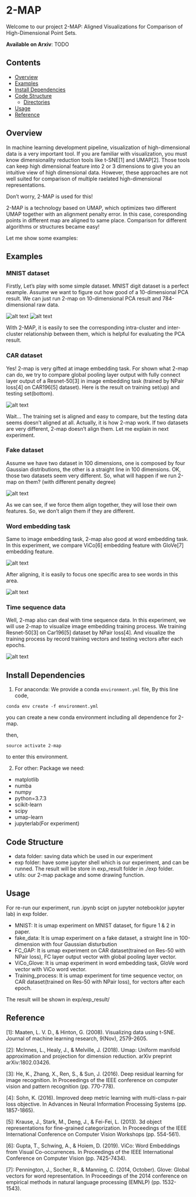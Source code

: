 # 2-MAP
Welcome to our project  2-MAP: Aligned Visualizations for Comparison of High-Dimensional Point Sets.

**Available on Arxiv**: TODO

## Contents
- [Overview](##overview)
- [Examples](##Examples)
- [Install Dependencies](##install-dependencies)
- [Code Structure](##code-structure)
    - [Directories](##directories)
- [Usage](##Usage)
- [Reference](##Reference)

## Overview
In machine learning development pipeline, visualization of high-dimensional data is a very important tool. If you are familiar with visualization, you must know dimensionality reduction tools like t-SNE[1] and UMAP[2]. Those tools can keep high dimensional feature into 2 or 3 dimensions to give you an intuitive view of high dimensional data. However, these approaches are not well suited for comparison of multiple raelated high-dimensional representations. 

Don’t worry, 2-MAP is used for this!

2-MAP is a technology based on UMAP, which optimizes two different UMAP together with an alignment penalty error. In this case, coresponding points in different map are aligned to same place. Comparison for different algorithms or structures became easy!

Let me show some examples:
## Examples
### MNIST dataset
Firstly, Let’s play with some simple dataset. MNIST digit dataset is a perfect example. Assume we want to figure out how good of a 10-dimensional PCA result. We can just run 2-map on 10-dimensional PCA result and 784-dimensional raw data. 

![alt text](img/MNIST_raw.jpg)
![alt text](https://raw.githubusercontent.com/GWUvision/2-MAP/master/img/MNIST_pca.jpg?token=AGEKS3BBOXQGSYXQKRWDB7S55Z6XA)

With 2-MAP, it is easily to see the corresponding intra-cluster and inter-cluster relationship between them, which is helpful for evaluating the PCA result.

### CAR dataset
Yes! 2-map is very gifted at image embedding task. For shown what 2-map can do, we try to compare global pooling layer output with fully connect layer output of a Resnet-50[3] in image embedding task (trained by NPair loss[4] on CAR196[5] dataset). Here is the result on training set(up) and testing set(bottom). 

![alt text](https://raw.githubusercontent.com/GWUvision/2-MAP/master/img/FC_GP.png?token=AGEKS3AP3O3MG7PNR4K7XMK55Z7AS)

Wait… The training set is aligned and easy to compare, but the testing data seems doesn’t aligned at all.
Actually, it is how 2-map work. If two datasets are very different, 2-map doesn’t align them. Let me explain in next experiment.

### Fake dataset
Assume we have two dataset in 100 dimensions, one is composed by four Gaussian distributions, the other is a straight line in 100 dimensions. OK, those two datasets seem very different. So, what will happen if we run 2-map on them? (with different penalty degree)

![alt text](https://raw.githubusercontent.com/GWUvision/2-MAP/master/img/fake_data.png?token=AGEKS3CXLXZIJKKAGO3U3VS55Z7BW)

As we can see, if we force them align together, they will lose their own features. So, we don’t align them if they are different. 

### Word embedding task
Same to image embedding task, 2-map also good at word embedding task. In this experiment, we compare ViCo[6] embedding feature with GloVe[7] embedding feature.

![alt text](https://raw.githubusercontent.com/GWUvision/2-MAP/master/img/word.png?token=AGEKS3CHHOY7TAO5LKY2MMK55Z7CY)

After aligning, it is easily to focus one specific area to see words in this area.

![alt text](https://raw.githubusercontent.com/GWUvision/2-MAP/master/img/zoomin.jpg?token=AGEKS3BEPEL7JSXIBXMVBQK55Z7EM)

### Time sequence data
Well, 2-map also can deal with time sequence data. In this experiment, we will use 2-map to visualize image embedding training process. We training Resnet-50[3] on Car196[5] dataset by NPair loss[4]. And visualize the training process by record training vectors and testing vectors after each epochs. 

![alt text](https://raw.githubusercontent.com/GWUvision/2-MAP/master/img/time_sequnece.png?token=AGEKS3GHZWRYPXX5BNYHE7C55Z7FE)

## Install Dependencies
1. For anaconda:
We provide a conda `environment.yml` file,
By this line code,
```
conda env create -f environment.yml
```
you can create a new conda environment including all dependence for 2-map.

then,
```
source activate 2-map
```
to enter this environment.

2. For other:
Package we need: 
  - matplotlib
  - numba
  - numpy
  - python=3.7.3
  - scikit-learn
  - scipy
  - umap-learn
  - jupyterlab(For experiment)

## Code Structure
* data folder: saving data which be used in our experiment
* exp folder: have some jupyter shell which is our experiment, and can be runned. The result will be store in exp_result folder in ./exp folder.
* utils: our 2-map package and some drawing function.

## Usage

For re-run our experiment, run .ipynb scipt on jupyter notebook(or jupyter lab) in exp folder.

- MNIST: It is umap experiment on MNIST dataset, for figure 1 & 2 in paper.
- fake_data: It is umap experiment on a fake dataset, a straight line in 100-dimension with four Gaussian disturbution
- FC_GAP: It is umap experiment on CAR dataset(trained on Res-50 with NPair loss), FC layer output vector with global pooling layer vector.
- ViCo_Glove: It is umap experiment in word embedding task, GloVe word vector with ViCo word vector.
- Training_process: It is umap experiment for time sequence vector, on CAR dataset(trained on Res-50 with NPair loss), for vectors after each epoch. 

The result will be shown in exp/exp_result/

## Reference

[1]: Maaten, L. V. D., & Hinton, G. (2008). Visualizing data using t-SNE. Journal of machine learning research, 9(Nov), 2579-2605.

[2]: McInnes, L., Healy, J., & Melville, J. (2018). Umap: Uniform manifold approximation and projection for dimension reduction. arXiv preprint arXiv:1802.03426.

[3]: He, K., Zhang, X., Ren, S., & Sun, J. (2016). Deep residual learning for image recognition. In Proceedings of the IEEE conference on computer vision and pattern recognition (pp. 770-778).

[4]: Sohn, K. (2016). Improved deep metric learning with multi-class n-pair loss objective. In Advances in Neural Information Processing Systems (pp. 1857-1865).

[5]: Krause, J., Stark, M., Deng, J., & Fei-Fei, L. (2013). 3d object representations for fine-grained categorization. In Proceedings of the IEEE International Conference on Computer Vision Workshops (pp. 554-561).

[6]: Gupta, T., Schwing, A., & Hoiem, D. (2019). ViCo: Word Embeddings from Visual Co-occurrences. In Proceedings of the IEEE International Conference on Computer Vision (pp. 7425-7434).

[7]: Pennington, J., Socher, R., & Manning, C. (2014, October). Glove: Global vectors for word representation. In Proceedings of the 2014 conference on empirical methods in natural language processing (EMNLP) (pp. 1532-1543).

